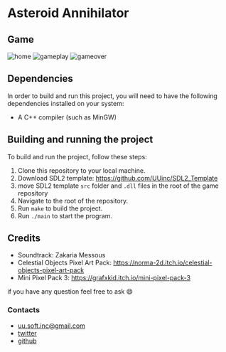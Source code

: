# Asteroid Annihilator

## Game
![home](https://user-images.githubusercontent.com/63449913/211220618-e64d4005-4f91-457a-963b-b4165191b5bc.JPG)
![gameplay](https://user-images.githubusercontent.com/63449913/211220623-a7d8bd32-1670-4ee8-a7a9-47897d4140ab.JPG)
![gameover](https://user-images.githubusercontent.com/63449913/211220629-84ddc07f-17e3-4d2c-a56f-f7e87acf2b42.JPG)

## Dependencies

In order to build and run this project, you will need to have the following dependencies installed on your system:

-   A C++ compiler (such as MinGW)

## Building and running the project

To build and run the project, follow these steps:

1.  Clone this repository to your local machine.
2.  Download SDL2 template: https://github.com/UUinc/SDL2_Template
3.  move SDL2 template `src` folder and `.dll` files in the root of the game repository
4.  Navigate to the root of the repository.
5.  Run `make` to build the project.
6.  Run `./main` to start the program.

## Credits

-   Soundtrack: Zakaria Messous
-   Celestial Objects Pixel Art Pack: https://norma-2d.itch.io/celestial-objects-pixel-art-pack
-   Mini Pixel Pack 3: https://grafxkid.itch.io/mini-pixel-pack-3

if you have any question feel free to ask :smile:

### Contacts

-   uu.soft.inc@gmail.com
-   [twitter](https://twitter.com/yahya_lz)
-   [github](https://github.com/UUinc)
